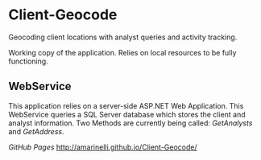 Client-Geocode
==============

Geocoding client locations with analyst queries and activity tracking.

Working copy of the application.  Relies on local resources to be fully functioning.

WebService
----------
This application relies on a server-side ASP.NET Web Application.
This WebService queries a SQL Server database which stores the client and analyst information.
Two Methods are currently being called: _GetAnalysts_ and _GetAddress_.

_GitHub Pages_
http://amarinelli.github.io/Client-Geocode/
